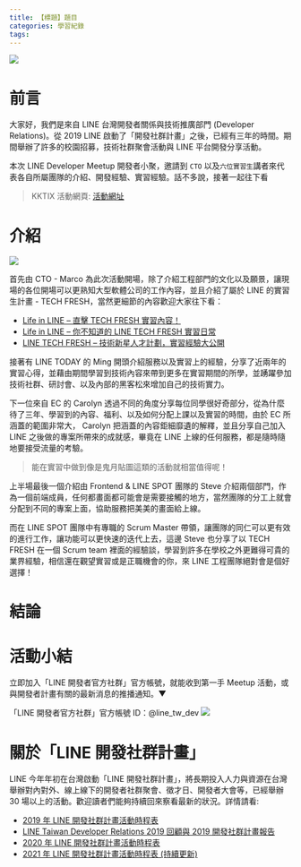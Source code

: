 ```yaml
---
title: 【標題】題目
categories: 學習紀錄
tags:
---
```



![](https://nijialin.com/images/2022/ldm16/1.jpg)

# 前言


大家好，我們是來自 LINE 台灣開發者關係與技術推廣部門 (Developer Relations)。從 2019 LINE 啟動了「開發社群計畫」之後，已經有三年的時間。期間舉辦了許多的校園招募，技術社群聚會活動與 LINE 平台開發分享活動。


本次 LINE Developer Meetup 開發者小聚，邀請到 `CTO` 以及`六位實習生`講者來代表各自所屬團隊的介紹、開發經驗、實習經驗。話不多說，接著一起往下看

> KKTIX 活動網頁:  [活動網址](https://linegroup.kktix.cc/events/20220324)

<!-- more -->

# 介紹

![](https://nijialin.com/images/2022/ldm16/3.jpg)

首先由 CTO - Marco 為此次活動開場，除了介紹工程部門的文化以及願景，讓現場的各位開場可以更熟知大型軟體公司的工作內容，並且介紹了屬於 LINE 的實習生計畫 - TECH FRESH，當然更細節的內容歡迎大家往下看：

- [Life in LINE – 直擊 TECH FRESH 實習內容！](https://engineering.linecorp.com/zh-hant/blog/life-in-line-tech-fresh-sharing/)
- [Life in LINE – 你不知道的 LINE TECH FRESH 實習日常](https://engineering.linecorp.com/zh-hant/blog/line-tech-fresh-2021/)
- [LINE TECH FRESH – 技術新星人才計劃，實習經驗大公開](https://engineering.linecorp.com/zh-hant/blog/tech-fresh-2020/)


<script async class="speakerdeck-embed" data-slide="14" data-id="2491297819514115aa098a87656cc05c" data-ratio="1.77777777777778" src="//speakerdeck.com/assets/embed.js"></script>

接著有 LINE TODAY 的 Ming 開頭介紹服務以及實習上的經驗，分享了近兩年的實習心得，並藉由期間學習到技術內容來帶到更多在實習期間的所學，並踴躍參加技術社群、研討會、以及內部的黑客松來增加自己的技術實力。


<script async class="speakerdeck-embed" data-slide="7" data-id="a0e43037724a462481ab0d3b0362b826" data-ratio="1.77777777777778" src="//speakerdeck.com/assets/embed.js"></script>

下一位來自 EC 的 Carolyn 透過不同的角度分享每位同學很好奇部分，從為什麼待了三年、學習到的內容、福利、以及如何分配上課以及實習的時間，由於 EC 所涵蓋的範圍非常大， Carolyn 把涵蓋的內容鉅細靡遺的解釋，並且分享自己加入 LINE 之後做的專案所帶來的成就感，畢竟在 LINE 上線的任何服務，都是隨時隨地要接受流量的考驗。

<script async class="speakerdeck-embed" data-slide="15" data-id="a0e43037724a462481ab0d3b0362b826" data-ratio="1.77777777777778" src="//speakerdeck.com/assets/embed.js"></script>

> 能在實習中做到像是鬼月貼圖這類的活動就相當值得呢！

<script async class="speakerdeck-embed" data-slide="4" data-id="2ca0ce07777a44368b36b49e3432caa5" data-ratio="1.77777777777778" src="//speakerdeck.com/assets/embed.js"></script>

上半場最後一個介紹由 Frontend & LINE SPOT 團隊的 Steve 介紹兩個部門，作為一個前端成員，任何都畫面都可能會是需要接觸的地方，當然團隊的分工上就會分配到不同的專案上面，協助服務把美美的畫面給上線。

<script async class="speakerdeck-embed" data-slide="17" data-id="2ca0ce07777a44368b36b49e3432caa5" data-ratio="1.77777777777778" src="//speakerdeck.com/assets/embed.js"></script>

而在 LINE SPOT 團隊中有專職的 Scrum Master 帶領，讓團隊的同仁可以更有效的進行工作，讓功能可以更快速的迭代上去，這邊 Steve 也分享了以 TECH FRESH 在一個 Scrum team 裡面的經驗談，學習到許多在學校之外更難得可貴的業界經驗，相信還在觀望實習或是正職機會的你，來 LINE 工程團隊絕對會是個好選擇！

# 結論

# 活動小結

立即加入「LINE 開發者官方社群」官方帳號，就能收到第一手 Meetup 活動，或與開發者計畫有關的最新消息的推播通知。▼

「LINE 開發者官方社群」官方帳號 ID：@line_tw_dev
![](https://www.evanlin.com/images/2020/line-tw-dev-qr.png)

# 關於「LINE 開發社群計畫」

LINE 今年年初在台灣啟動「LINE 開發社群計畫」，將長期投入人力與資源在台灣舉辦對內對外、線上線下的開發者社群聚會、徵才日、開發者大會等，已經舉辦 30 場以上的活動。歡迎讀者們能夠持續回來察看最新的狀況。詳情請看:

- [2019 年 LINE 開發社群計畫活動時程表](https://engineering.linecorp.com/zh-hant/blog/line-taiwan-developer-relations-2019-plan/)
- [LINE Taiwan Developer Relations 2019 回顧與 2019 開發社群計畫報告](https://engineering.linecorp.com/zh-hant/blog/line-taiwan-developer-relations-2019/)
- [2020 年 LINE 開發社群計畫活動時程表](https://engineering.linecorp.com/zh-hant/blog/2020-line-tw-devrel/)
- [2021 年 LINE 開發社群計畫活動時程表 (持續更新)](https://engineering.linecorp.com/zh-hant/blog/2021-line-tw-devrel/)

<style>
  section.compact {
    font-size: 150%  
  }
  img[alt~="center"] {
    display: block;
    margin: 0 auto;
  }
</style>